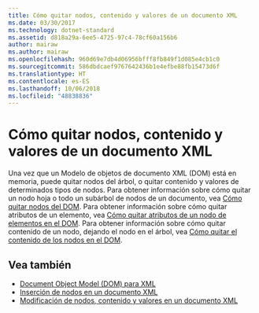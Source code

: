 ```yaml
---
title: Cómo quitar nodos, contenido y valores de un documento XML
ms.date: 03/30/2017
ms.technology: dotnet-standard
ms.assetid: d818a29a-6ee5-4725-97c4-78cf60a156b6
author: mairaw
ms.author: mairaw
ms.openlocfilehash: 960d69e7db4d06956bfff8fb849f1d085e4cb1c0
ms.sourcegitcommit: 586dbdcaef9767642436b1e4efbe88fb15473d6f
ms.translationtype: HT
ms.contentlocale: es-ES
ms.lasthandoff: 10/06/2018
ms.locfileid: "48838836"
---
```

# <a name="removing-nodes-content-and-values-from-an-xml-document"></a>Cómo quitar nodos, contenido y valores de un documento XML
Una vez que un Modelo de objetos de documento XML (DOM) está en memoria, puede quitar nodos del árbol, o quitar contenido y valores de determinados tipos de nodos. Para obtener información sobre cómo quitar un nodo hoja o todo un subárbol de nodos de un documento, vea [Cómo quitar nodos del DOM](../../../../docs/standard/data/xml/removing-nodes-from-the-dom.md). Para obtener información sobre cómo quitar atributos de un elemento, vea [Cómo quitar atributos de un nodo de elementos en el DOM](../../../../docs/standard/data/xml/removing-attributes-from-an-element-node-in-the-dom.md). Para obtener información sobre cómo quitar contenido de un nodo, dejando el nodo en el árbol, vea [Cómo quitar el contenido de los nodos en el DOM](../../../../docs/standard/data/xml/removing-node-content-in-the-dom.md).  
  
## <a name="see-also"></a>Vea también

- [Document Object Model (DOM) para XML](../../../../docs/standard/data/xml/xml-document-object-model-dom.md)  
- [Inserción de nodos en un documento XML](../../../../docs/standard/data/xml/inserting-nodes-into-an-xml-document.md)  
- [Modificación de nodos, contenido y valores en un documento XML](../../../../docs/standard/data/xml/modifying-nodes-content-and-values-in-an-xml-document.md)
